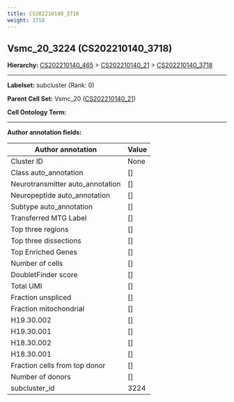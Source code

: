 ```yaml
---
title: CS202210140_3718
weight: 3718
---
```

## Vsmc_20_3224 (CS202210140_3718)
<b>Hierarchy: </b>
[CS202210140_465](cell_sets/CS202210140_465.md) >
[CS202210140_21](cell_sets/CS202210140_21.md) >
[CS202210140_3718](cell_sets/CS202210140_3718.md)

---


**Labelset:** subcluster (Rank: 0)

**Parent Cell Set:** Vsmc_20 ([CS202210140_21](cell_sets/CS202210140_21.md))



**Cell Ontology Term:** 

[MARKER GENES.]: #


---

[TRANSFERRED ANNOTATIONS.]: #


[AUTHOR ANNOTATION FIELDS.]: #


**Author annotation fields:**

| Author annotation | Value |
|-------------------|-------|
|Cluster ID|None|
|Class auto_annotation|[]|
|Neurotransmitter auto_annotation|[]|
|Neuropeptide auto_annotation|[]|
|Subtype auto_annotation|[]|
|Transferred MTG Label|[]|
|Top three regions|[]|
|Top three dissections|[]|
|Top Enriched Genes|[]|
|Number of cells|[]|
|DoubletFinder score|[]|
|Total UMI|[]|
|Fraction unspliced|[]|
|Fraction mitochondrial|[]|
|H19.30.002|[]|
|H19.30.001|[]|
|H18.30.002|[]|
|H18.30.001|[]|
|Fraction cells from top donor|[]|
|Number of donors|[]|
|subcluster_id|3224|
